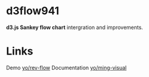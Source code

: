 # d3flow941
**d3.js Sankey flow chart** intergration and improvements.

# Links
Demo [yo/rev-flow](yo/rev-flow)
Documentation [yo/ming-visual](yo/ming-visual)

